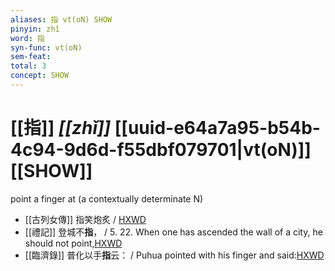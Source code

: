 ```yaml
---
aliases: 指 vt(oN) SHOW
pinyin: zhǐ
word: 指
syn-func: vt(oN)
sem-feat: 
total: 3
concept: SHOW 
---
```

# [[指]] *[[zhǐ]]*  [[uuid-e64a7a95-b54b-4c94-9d6d-f55dbf079701|vt(oN)]] [[SHOW]]
point a finger at (a contextually determinate N)
 - [[古列女傳]] 指笑炮炙 / [HXWD](https://hxwd.org/textview.html?location=CH1c0897_CHANT_007-4a.7)
 - [[禮記]] 登城不**指**， / 5. 22. When one has ascended the wall of a city, he should not point,[HXWD](https://hxwd.org/textview.html?location=KR1d0052_tls_001-16a.11)
 - [[臨濟錄]] 普化以手**指**云： / Puhua pointed with his finger and said:[HXWD](https://hxwd.org/textview.html?location=KR6q0053_T_001-0503b.43)